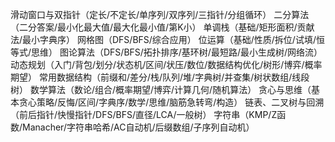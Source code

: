 滑动窗口与双指针（定长/不定长/单序列/双序列/三指针/分组循环）
二分算法（二分答案/最小化最大值/最大化最小值/第K小）
单调栈（基础/矩形面积/贡献法/最小字典序）
网格图（DFS/BFS/综合应用）
位运算（基础/性质/拆位/试填/恒等式/思维）
图论算法（DFS/BFS/拓扑排序/基环树/最短路/最小生成树/网络流）
动态规划（入门/背包/划分/状态机/区间/状压/数位/数据结构优化/树形/博弈/概率期望）
常用数据结构（前缀和/差分/栈/队列/堆/字典树/并查集/树状数组/线段树）
数学算法（数论/组合/概率期望/博弈/计算几何/随机算法）
贪心与思维（基本贪心策略/反悔/区间/字典序/数学/思维/脑筋急转弯/构造）
链表、二叉树与回溯（前后指针/快慢指针/DFS/BFS/直径/LCA/一般树）
字符串（KMP/Z函数/Manacher/字符串哈希/AC自动机/后缀数组/子序列自动机）

